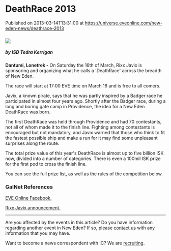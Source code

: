 # DeathRace 2013
Published on 2013-03-14T13:31:00 at https://universe.eveonline.com/new-eden-news/deathrace-2013

###   

![](http://www.eve-ic.net/media/assets/icarticlebanner.png)

#####  by ISD Tedra Kerrigan

**Dantumi, Lonetrek -** On Saturday the 16th of March, Rixx Javix is sponsoring and organizing what he calls a  'DeathRace' across the breadth of New Eden.

The race will start at 17:00 EVE time on March 16 and is free to all comers.

Javix, a known pirate, says that he was partly inspired by a Badger race he participated in almost four years ago. Shortly after the Badger race, during a long and boring gate camp in Providence, the idea for a New Eden DeathRace was born.

The first DeathRace was held through Providence and had 70 contestants, not all of whom made it to the finish line. Fighting among contestants is encouraged but not mandatory, and Javix warned that those who think to fit the fastest possible ship and make a run for it may find some unpleasant surprises along the route.

The total prize value of this year's DeathRace is almost up to five billion ISK now, divided into a number of categories. There is even a 100mil ISK prize for the first pod to cross the finish line.

You can see the full prize list, as well as the rules of the competition below.

 

###  GalNet References

[EVE Online Facebook.](http://eveoganda.blogspot.com/p/deathrace-2013.html)

[Rixx Javix announcement.](http://eveoganda.blogspot.com/p/deathrace-2013.html)

* * *

Are you affected by the events in this article? Do you have information regarding another event in New Eden? If so, please [contact us](http://www.eveonline.com/news.asp?a=submitrp) with any information that you may have.

Want to become a news correspondent with IC? We are [recruiting](http://www.eveonline.com/isd.asp).
